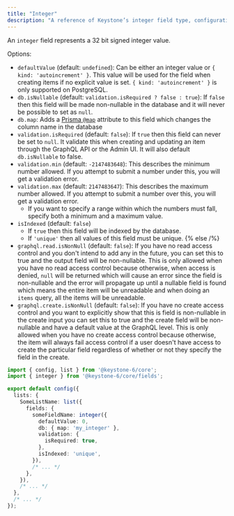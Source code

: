 ```yaml
---
title: "Integer"
description: "A reference of Keystone’s integer field type, configuration and options."
---
```


An `integer` field represents a 32 bit signed integer value.

Options:

- `defaultValue` (default: `undefined`): Can be either an integer value or `{ kind: 'autoincrement' }`.
  This value will be used for the field when creating items if no explicit value is set.
  `{ kind: 'autoincrement' }` is only supported on PostgreSQL.
- `db.isNullable` (default: `validation.isRequired ? false : true`): If `false` then this field will be made non-nullable in the database and it will never be possible to set as `null`.
- `db.map`: Adds a [Prisma `@map`](https://www.prisma.io/docs/reference/api-reference/prisma-schema-reference#map) attribute to this field which changes the column name in the database
- `validation.isRequired` (default: `false`): If `true` then this field can never be set to `null`.
  It validate this when creating and updating an item through the GraphQL API or the Admin UI.
  It will also default `db.isNullable` to false.
- `validation.min` (default: `-2147483648`): This describes the minimum number allowed. If you attempt to submit a number under this, you will get a validation error.
- `validation.max` (default: `2147483647`): This describes the maximum number allowed. If you attempt to submit a number over this, you will get a validation error.
  - If you want to specify a range within which the numbers must fall, specify both a minimum and a maximum value.
- `isIndexed` (default: `false`)
  - If `true` then this field will be indexed by the database.
  - If `'unique'` then all values of this field must be unique.
{% else /%}
- `graphql.read.isNonNull` (default: `false`): If you have no read access control and you don't intend to add any in the future,
  you can set this to true and the output field will be non-nullable. This is only allowed when you have no read access control because otherwise,
  when access is denied, `null` will be returned which will cause an error since the field is non-nullable and the error
  will propagate up until a nullable field is found which means the entire item will be unreadable and when doing an `items` query, all the items will be unreadable.
- `graphql.create.isNonNull` (default: `false`): If you have no create access control and you want to explicitly show that this is field is non-nullable in the create input
  you can set this to true and the create field will be non-nullable and have a default value at the GraphQL level.
  This is only allowed when you have no create access control because otherwise, the item will always fail access control
  if a user doesn't have access to create the particular field regardless of whether or not they specify the field in the create.

```typescript
import { config, list } from '@keystone-6/core';
import { integer } from '@keystone-6/core/fields';

export default config({
  lists: {
    SomeListName: list({
      fields: {
        someFieldName: integer({
          defaultValue: 0,
          db: { map: 'my_integer' },
          validation: {
            isRequired: true,
          },
          isIndexed: 'unique',
        }),
        /* ... */
      },
    }),
    /* ... */
  },
  /* ... */
});
```
